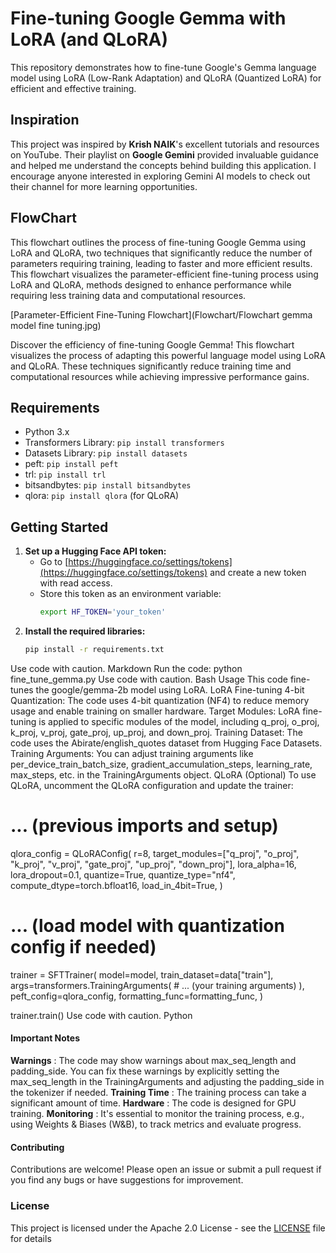 # Fine-tuning Google Gemma with LoRA (and QLoRA)

This repository demonstrates how to fine-tune Google's Gemma language model using LoRA (Low-Rank Adaptation) and QLoRA (Quantized LoRA) for efficient and effective training.

## Inspiration

This project was inspired by **Krish NAIK**'s excellent tutorials and resources on YouTube. Their playlist on **Google Gemini** provided invaluable guidance and helped me understand the concepts behind building this application. I encourage anyone interested in exploring Gemini AI models to check out their channel for more learning opportunities.

## FlowChart

This flowchart outlines the process of fine-tuning Google Gemma using LoRA and QLoRA, two techniques that significantly reduce the number of parameters requiring training, leading to faster and more efficient results.
This flowchart visualizes the parameter-efficient fine-tuning process using LoRA and QLoRA, methods designed to enhance performance while requiring less training data and computational resources.

[Parameter-Efficient Fine-Tuning Flowchart](Flowchart/Flowchart gemma model fine tuning.jpg)

Discover the efficiency of fine-tuning Google Gemma! This flowchart visualizes the process of adapting this powerful language model using LoRA and QLoRA.  These techniques significantly reduce training time and computational resources while achieving impressive performance gains.

## Requirements

* Python 3.x
* Transformers Library: `pip install transformers`
* Datasets Library: `pip install datasets`
* peft: `pip install peft`
* trl: `pip install trl`
* bitsandbytes: `pip install bitsandbytes`
* qlora: `pip install qlora` (for QLoRA)

## Getting Started

1. **Set up a Hugging Face API token:**
   * Go to [https://huggingface.co/settings/tokens](https://huggingface.co/settings/tokens) and create a new token with read access.
   * Store this token as an environment variable:
     ```bash
     export HF_TOKEN='your_token' 
     ```
2. **Install the required libraries:**
   ```bash
   pip install -r requirements.txt
Use code with caution.
Markdown
Run the code:
python fine_tune_gemma.py
Use code with caution.
Bash
Usage
This code fine-tunes the google/gemma-2b model using LoRA.
LoRA Fine-tuning
4-bit Quantization: The code uses 4-bit quantization (NF4) to reduce memory usage and enable training on smaller hardware.
Target Modules: LoRA fine-tuning is applied to specific modules of the model, including q_proj, o_proj, k_proj, v_proj, gate_proj, up_proj, and down_proj.
Training Dataset: The code uses the Abirate/english_quotes dataset from Hugging Face Datasets.
Training Arguments: You can adjust training arguments like per_device_train_batch_size, gradient_accumulation_steps, learning_rate, max_steps, etc. in the TrainingArguments object.
QLoRA (Optional)
To use QLoRA, uncomment the QLoRA configuration and update the trainer:
# ... (previous imports and setup)

qlora_config = QLoRAConfig(
    r=8,
    target_modules=["q_proj", "o_proj", "k_proj", "v_proj",
                    "gate_proj", "up_proj", "down_proj"],
    lora_alpha=16,
    lora_dropout=0.1,
    quantize=True,
    quantize_type="nf4",
    compute_dtype=torch.bfloat16,
    load_in_4bit=True,
)

# ... (load model with quantization config if needed)

trainer = SFTTrainer(
    model=model,
    train_dataset=data["train"],
    args=transformers.TrainingArguments(
        # ... (your training arguments)
    ),
    peft_config=qlora_config,
    formatting_func=formatting_func,
)

trainer.train()
Use code with caution.
Python

#### Important Notes
**Warnings** : The code may show warnings about max_seq_length and padding_side. You can fix these warnings by explicitly setting the max_seq_length in the TrainingArguments and adjusting the padding_side in the tokenizer if needed.
**Training Time** : The training process can take a significant amount of time.
**Hardware** : The code is designed for GPU training.
**Monitoring** : It's essential to monitor the training process, e.g., using Weights & Biases (W&B), to track metrics and evaluate progress.


#### Contributing
Contributions are welcome! Please open an issue or submit a pull request if you find any bugs or have suggestions for improvement.

### License
This project is licensed under the Apache 2.0 License - see the [LICENSE](LICENSE) file for details